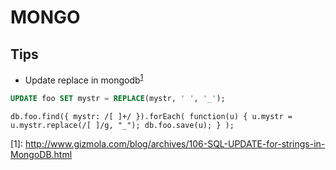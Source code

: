 MONGO
=====

Tips
----
* Update replace in mongodb<sup>[1](#1)</sup>
```sql
UPDATE foo SET mystr = REPLACE(mystr, ' ', '_');
```
```mongo
db.foo.find({ mystr: /[ ]+/ }).forEach( function(u) { u.mystr = u.mystr.replace(/[ ]/g, "_"); db.foo.save(u); } );
```
<a name="1">[1]</a>: http://www.gizmola.com/blog/archives/106-SQL-UPDATE-for-strings-in-MongoDB.html

